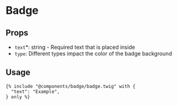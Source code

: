 # Badge

## Props

- `text`*: string - Required text that is placed inside
- `type`: Different types impact the color of the badge background

## Usage

```twig
{% include "@components/badge/badge.twig" with {
  "text": "Example",
} only %}
```

